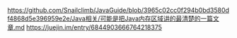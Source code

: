 https://github.com/Snailclimb/JavaGuide/blob/3965c02cc0f294b0bd3580df4868d5e396959e2e/Java相关/可能是把Java内存区域讲的最清楚的一篇文章.md
https://juejin.im/entry/6844903666764218375